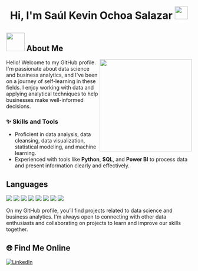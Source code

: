 <h1 align="center">
  <b>Hi, I'm Saúl Kevin Ochoa Salazar</b>
  <img src="https://media.giphy.com/media/hvRJCLFzcasrR4ia7z/giphy.gif" width="35">
</h1>

## <picture><img src="https://github.com/7oSkaaa/7oSkaaa/blob/main/Images/about_me.gif?raw=true" width="50px"></picture> About Me

<picture> 
  <img align="right" src="https://github.com/7oSkaaa/7oSkaaa/blob/main/Images/Right_Side.gif?raw=true" width="250px">
</picture>

Hello! Welcome to my GitHub profile. I'm passionate about data science and business analytics, and I've been on a journey of self-learning in these fields. I enjoy working with data and applying analytical techniques to help businesses make well-informed decisions.

### ✨ Skills and Tools
* Proficient in data analysis, data cleansing, data visualization, statistical modeling, and machine learning.
* Experienced with tools like **Python**, **SQL**, and **Power BI** to process data and present information clearly and effectively.

<h2> Languages </h2>

<span> 
  <img src="https://img.shields.io/badge/HTML5-E34F26?style=for-the-badge&logo=html5&logoColor=white">
  <img src="https://img.shields.io/badge/CSS3-1572B6?style=for-the-badge&logo=css3&logoColor=white">
  <img src="https://img.shields.io/badge/JavaScript-F7DF1E?style=for-the-badge&logo=javascript&logoColor=black">
  <img src="https://img.shields.io/badge/Java-ED8B00?style=for-the-badge&logo=java&logoColor=white">
  <img src="https://img.shields.io/badge/C-00599C?style=for-the-badge&logo=c&logoColor=white">
  <img src="https://img.shields.io/badge/python-3670A0?style=for-the-badge&logo=python&logoColor=ffdd54">
  <img src= "https://img.shields.io/badge/typescript-%23007ACC.svg?style=for-the-badge&logo=typescript&logoColor=white">
  <img src= "https://img.shields.io/badge/-Arduino-00979D?style=for-the-badge&logo=Arduino&logoColor=white">
</span>



On my GitHub profile, you’ll find projects related to data science and business analytics. I'm always open to connecting with other data enthusiasts and collaborating on projects to learn and improve our skills together.


## 🌐 Find Me Online

<div align="left">
  <a href="https://www.linkedin.com/in/sa%C3%BAl-kevin-ochoa-salazar-a35538227/" target="_blank">
    <img src="https://img.shields.io/static/v1?style=for-the-badge&message=LinkedIn&color=0A66C2&logo=LinkedIn&logoColor=FFFFFF&label=" alt="LinkedIn" />
  </a>
</div>

